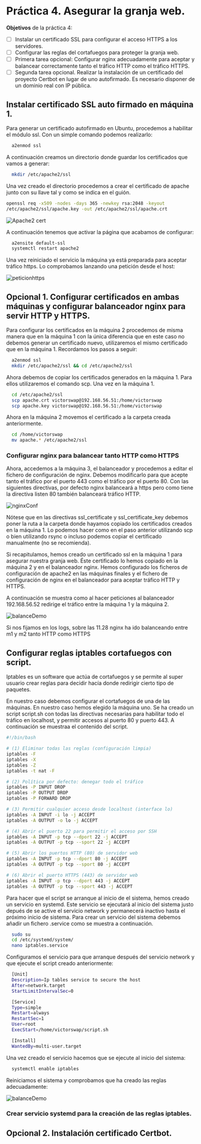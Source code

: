 # Práctica 4. Asegurar la granja web.

**Objetivos** de la práctica 4:

- [ ]  Instalar un certificado SSL para configurar el acceso HTTPS a los servidores.
- [ ] Configurar las reglas del cortafuegos para proteger la granja web.
- [ ] Primera tarea opcional: Configurar nginx adecuadamente para aceptar y balancear correctamente tanto el tráfico HTTP como el tráfico HTTPS.
- [ ] Segunda tarea opcional. Realizar la instalación de un certificado del proyecto Certbot en lugar de uno autofirmado. Es necesario disponer de un dominio real con IP pública.

## Instalar certificado SSL auto firmado en máquina 1.
Para generar un certificado autofirmado en Ubuntu, procedemos a habilitar el módulo ssl. Con un simple comando podemos realizarlo:
```bash
  a2enmod ssl
```

A continuación creamos un directorio donde guardar los certificados que vamos a generar:

```bash
  mkdir /etc/apache2/ssl
```

Una vez creado el directorio procedemos a crear el certificado de apache junto con su llave tal y como se indica en el guión.

```bash
openssl req -x509 -nodes -days 365 -newkey rsa:2048 -keyout
/etc/apache2/ssl/apache.key -out /etc/apache2/ssl/apache.crt
```

![Apache2 cert](https://raw.githubusercontent.com/VictorMorenoJimenez/SWAP/master/P4/img/apache2cert.png)

A continuación tenemos que activar la página que acabamos de configurar:

```bash
  a2ensite default-ssl
  systemctl restart apache2
```

Una vez reiniciado el servicio la máquina ya está preparada para aceptar tráfico https. Lo comprobamos lanzando una petición desde el host:

![peticionhttps](https://raw.githubusercontent.com/VictorMorenoJimenez/SWAP/master/P4/img/apachehttps.png)

## Opcional 1. Configurar certificados en ambas máquinas y configurar balanceador nginx para servir HTTP y  HTTPS.
Para configurar los certificados en la máquina 2 procedemos de misma manera que en la máquina 1 con la única diferencia que en este caso no debemos generar un certificado nuevo, utilizaremos el mismo certificado que en la máquina 1. Recordamos los pasos a seguir:

```bash
  a2enmod ssl
  mkdir /etc/apache2/ssl && cd /etc/apache2/ssl
```

Ahora debemos de copiar los certificados generados en la máquina 1. Para ellos utilizaremos el comando scp.
Una vez en la máquina 1.
```bash
  cd /etc/apache2/ssl
  scp apache.crt victorswap@192.168.56.51:/home/victorswap
  scp apache.key victorswap@192.168.56.51:/home/victorswap
```

Ahora en la máquina 2 movemos el certificado a la carpeta creada anteriormente.

```bash
  cd /home/victorswap
  mv apache.* /etc/apache2/ssl
```

### Configurar nginx para balancear tanto HTTP como HTTPS
Ahora, accedemos a la máquina 3, el balanceador y procedemos a editar el fichero de configuración de nginx. Debemos modificarlo para que acepte tanto el tráfico por el puerto 443 como el tráfico por el puerto 80. Con las siguientes directivas, por defecto nginx balanceará a https pero como tiene la directiva listen 80 también balanceará tráfico HTTP.

![nginxConf](https://raw.githubusercontent.com/VictorMorenoJimenez/SWAP/master/P4/img/nginxConf.png)

Nótese que en las directivas ssl_certificate y ssl_certificate_key debemos poner la ruta a la carpeta donde hayamos copiado los certificados creados en la máquina 1. Lo podemos hacer como en el paso anterior utilizando scp o bien utilizando rsync o incluso podemos copiar el certificado manualmente (no se recomienda). 

Si recapitulamos, hemos creado un certificado ssl en la máquina 1 para asegurar nuestra granja web. Éste certificado lo hemos copiado en la máquina 2 y en el balanceador nginx. Hemos configurado los ficheros de configuración de apache2 en las máquinas finales y el fichero de configuración de nginx en el balanceador para aceptar tráfico HTTP y HTTPS.

A continuación se muestra como al hacer peticiones al balanceador 192.168.56.52 redirige el tráfico entre la máquina 1 y la máquina 2.

![balanceDemo](https://raw.githubusercontent.com/VictorMorenoJimenez/SWAP/master/P4/img/demostracionBalance.png)

Si nos fijamos en los logs, sobre las 11.28 nginx ha ido balanceando entre m1 y m2 tanto HTTP como HTTPS



## Configurar reglas iptables cortafuegos con script.

Iptables es un software que actúa de cortafuegos y se permite al super usuario crear reglas para decidir hacía donde redirigir cierto tipo de paquetes. 

En nuestro caso debemos configurar el cortafuegos de una de las máquinas. En nuestro caso hemos elegido la máquina uno. Se ha creado un script script.sh con todas las directivas necesarias para habilitar todo el tráfico en localhost, y permitir accesos al puerto 80 y puerto 443. A continuación se muestraa el contenido del script.

``` bash
#!/bin/bash

# (1) Eliminar todas las reglas (configuración limpia)
iptables -F
iptables -X
iptables -Z
iptables -t nat -F

# (2) Política por defecto: denegar todo el tráfico
iptables -P INPUT DROP
iptables -P OUTPUT DROP
iptables -P FORWARD DROP

# (3) Permitir cualquier acceso desde localhost (interface lo)
iptables -A INPUT -i lo -j ACCEPT
iptables -A OUTPUT -o lo -j ACCEPT

# (4) Abrir el puerto 22 para permitir el acceso por SSH
iptables -A INPUT -p tcp --dport 22 -j ACCEPT
iptables -A OUTPUT -p tcp --sport 22 -j ACCEPT

# (5) Abrir los puertos HTTP (80) de servidor web
iptables -A INPUT -p tcp --dport 80 -j ACCEPT
iptables -A OUTPUT -p tcp --sport 80 -j ACCEPT

# (6) Abrir el puerto HTTPS (443) de servidor web
iptables -A INPUT -p tcp --dport 443 -j ACCEPT
iptables -A OUTPUT -p tcp --sport 443 -j ACCEPT
```

Para hacer que el script se arranque al inicio de el sistema, hemos creado un servicio en systemd. Este servicio se ejecutará al inicio del sistema justo depués de se active el servicio network y permanecerá inactivo hasta el próximo inicio de sistema. Para crear un servicio del sistema debemos añadir un fichero .service como se muestra a continuación.

```bash
  sudo su
  cd /etc/systemd/system/
  nano iptables.service
```

Configuramos el servicio para que arranque después del servicio network y que ejecute el script creado anteriormente:

```bash
  [Unit]
  Description=Ip tables service to secure the host
  After=network.target
  StartLimitIntervalSec=0

  [Service]
  Type=simple
  Restart=always
  RestartSec=1
  User=root
  ExecStart=/home/victorswap/script.sh

  [Install]
  WantedBy=multi-user.target
```

Una vez creado el servicio hacemos que se ejecute al inicio del sistema:

```bash
  systemctl enable iptables
```

Reiniciamos el sistema y comprobamos que ha creado las reglas adecuadamente:


![balanceDemo](https://raw.githubusercontent.com/VictorMorenoJimenez/SWAP/master/P4/img/iptables.png)

### Crear servicio systemd para la creación de las reglas iptables.

## Opcional 2. Instalación certificado Certbot.
